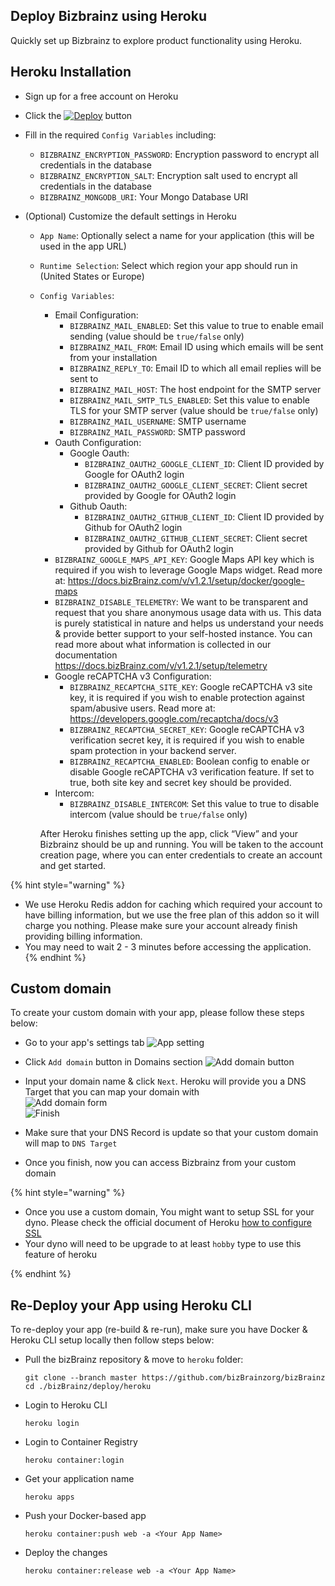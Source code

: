 ## Deploy Bizbrainz using Heroku

Quickly set up Bizbrainz to explore product functionality using Heroku.

## Heroku Installation

- Sign up for a free account on Heroku
- Click the [![Deploy](https://www.herokucdn.com/deploy/button.svg)](https://heroku.com/deploy?template=https://github.com/bizBrainzorg/bizBrainz/tree/master) button
- Fill in the required `Config Variables` including:
  - `BIZBRAINZ_ENCRYPTION_PASSWORD`: Encryption password to encrypt all credentials in the database
  - `BIZBRAINZ_ENCRYPTION_SALT`: Encryption salt used to encrypt all credentials in the database
  - `BIZBRAINZ_MONGODB_URI`: Your Mongo Database URI
- (Optional) Customize the default settings in Heroku

  - `App Name`: Optionally select a name for your application (this will be used in the app URL)
  - `Runtime Selection`: Select which region your app should run in (United States or Europe)
  - `Config Variables`:

    - Email Configuration:
      - `BIZBRAINZ_MAIL_ENABLED`: Set this value to true to enable email sending (value should be `true/false` only)
      - `BIZBRAINZ_MAIL_FROM`: Email ID using which emails will be sent from your installation
      - `BIZBRAINZ_REPLY_TO`: Email ID to which all email replies will be sent to
      - `BIZBRAINZ_MAIL_HOST`: The host endpoint for the SMTP server
      - `BIZBRAINZ_MAIL_SMTP_TLS_ENABLED`: Set this value to enable TLS for your SMTP server (value should be `true/false` only)
      - `BIZBRAINZ_MAIL_USERNAME`: SMTP username
      - `BIZBRAINZ_MAIL_PASSWORD`: SMTP password
    - Oauth Configuration:
      - Google Oauth:
        - `BIZBRAINZ_OAUTH2_GOOGLE_CLIENT_ID`: Client ID provided by Google for OAuth2 login
        - `BIZBRAINZ_OAUTH2_GOOGLE_CLIENT_SECRET`: Client secret provided by Google for OAuth2 login
      - Github Oauth:
        - `BIZBRAINZ_OAUTH2_GITHUB_CLIENT_ID`: Client ID provided by Github for OAuth2 login
        - `BIZBRAINZ_OAUTH2_GITHUB_CLIENT_SECRET`: Client secret provided by Github for OAuth2 login
    - `BIZBRAINZ_GOOGLE_MAPS_API_KEY`: Google Maps API key which is required if you wish to leverage Google Maps widget. Read more at: https://docs.bizBrainz.com/v/v1.2.1/setup/docker/google-maps
    - `BIZBRAINZ_DISABLE_TELEMETRY`: We want to be transparent and request that you share anonymous usage data with us. This data is purely statistical in nature and helps us understand your needs & provide better support to your self-hosted instance. You can read more about what information is collected in our documentation https://docs.bizBrainz.com/v/v1.2.1/setup/telemetry
    - Google reCAPTCHA v3 Configuration:
      - `BIZBRAINZ_RECAPTCHA_SITE_KEY`: Google reCAPTCHA v3 site key, it is required if you wish to enable protection against spam/abusive users. Read more at: https://developers.google.com/recaptcha/docs/v3
      - `BIZBRAINZ_RECAPTCHA_SECRET_KEY`: Google reCAPTCHA v3 verification secret key, it is required if you wish to enable spam protection in your backend server.
      - `BIZBRAINZ_RECAPTCHA_ENABLED`: Boolean config to enable or disable Google reCAPTCHA v3 verification feature. If set to true, both site key and secret key should be provided.
    - Intercom:
      - `BIZBRAINZ_DISABLE_INTERCOM`: Set this value to true to disable intercom (value should be `true/false` only)

    After Heroku finishes setting up the app, click “View” and your Bizbrainz should be up and running. You will be taken to the account creation page, where you can enter credentials to create an account and get started.

{% hint style="warning" %}

- We use Heroku Redis addon for caching which required your account to have billing information, but we use the free plan of this addon so it will charge you nothing. Please make sure your account already finish providing billing information.
- You may need to wait 2 - 3 minutes before accessing the application.
  {% endhint %}

## Custom domain

To create your custom domain with your app, please follow these steps below:

- Go to your app's settings tab
  ![App setting](./images/app-settings.png)
- Click `Add domain` button in Domains section
  ![Add domain button](./images/add-domain-button.png)
- Input your domain name & click `Next`. Heroku will provide you a DNS Target that you can map your domain with  
  ![Add domain form](./images/add-domain-form.png)  
  ![Finish](./images/finish.png)

- Make sure that your DNS Record is update so that your custom domain will map to `DNS Target`

- Once you finish, now you can access Bizbrainz from your custom domain

{% hint style="warning" %}

- Once you use a custom domain, You might want to setup SSL for your dyno. Please check the official document of Heroku [how to configure SSL](https://devcenter.heroku.com/articles/ssl)
- Your dyno will need to be upgrade to at least `hobby` type to use this feature of heroku

{% endhint %}

## Re-Deploy your App using Heroku CLI

To re-deploy your app (re-build & re-run), make sure you have Docker & Heroku CLI setup locally then follow steps below:

- Pull the bizBrainz repository & move to `heroku` folder:
  ```
  git clone --branch master https://github.com/bizBrainzorg/bizBrainz
  cd ./bizBrainz/deploy/heroku
  ```
- Login to Heroku CLI
  ```
  heroku login
  ```
- Login to Container Registry
  ```
  heroku container:login
  ```
- Get your application name
  ```
  heroku apps
  ```
- Push your Docker-based app
  ```
  heroku container:push web -a <Your App Name>
  ```
- Deploy the changes
  ```
  heroku container:release web -a <Your App Name>
  ```
